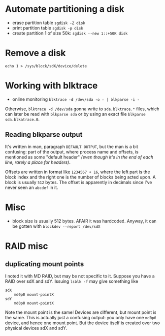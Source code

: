 # Automate partitioning a disk

* erase partition table `sgdisk -Z disk`
* print partition table `sgdisk -p disk`
* create partition 1 of size 50k: `sgdisk --new 1::+50K disk`

# Remove a disk

`echo 1 > /sys/block/sdX/device/delete`

# Working with blktrace

* online monitoring `blktrace -d /dev/sda -o - | blkparse -i -`

Otherwise, `blktrace -d /dev/sda` gonna write to `sda.blktrace.*` files, which can later be read with `blkparse sda` or by using an exact file `blkparse sda.blkatrace.0`.

## Reading blkparse output

It's written in man, paragraph `DEFAULT OUTPUT`, but the man is a bit confusing: part of the output, where process name and offsets, is mentioned as some "default header" *(even though it's in the end of each line, rarely a place for headers)*.

Offsets are written in format like `1234567 + 16`, where the left part is the block index and the right one is the number of blocks being acted upon. A block is usually `512` bytes. The offset is apparently in decimals since I've never seen an `abcdef` in it.

# Misc

* block size is usually 512 bytes. AFAIR it was hardcoded. Anyway, it can be gotten with `blockdev --report /dev/sdX`

# RAID misc

## duplicating mount points

I noted it with MD RAID, but may be not specific to it. Suppose you have a RAID over sdX and sdY. Issuing `lsblk -f` may give something like

```
sdX
    md0p0 mount-pointX
sdY
    md0p0 mount-pointX
```

Note the mount point is the same! Devices are different, but mount point is the same. This is actually just a confusing output: you only have one `md0p0` device, and hence one mount point. But the device itself is created over two physical devices sdX and sdY.
